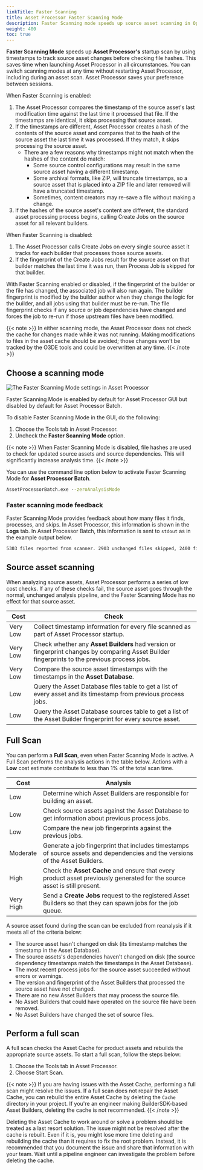 ```yaml
---
linkTitle: Faster Scanning
title: Asset Processor Faster Scanning Mode
description: Faster Scanning mode speeds up source asset scanning in Open 3D Engine (O3DE).
weight: 400
toc: true
---
```


**Faster Scanning Mode** speeds up **Asset Processor's** startup scan by using timestamps to track source asset changes before checking file hashes. This saves time when launching Asset Processor in all circumstances. You can switch scanning modes at any time without restarting Asset Processor, including during an asset scan. Asset Processor saves your preference between sessions.

When Faster Scanning is enabled:
1. The Asset Processor compares the timestamp of the source asset's last modification time against the last time it processed that file. If the timestamps are identical, it skips processing that source asset.
1. If the timestamps are different, Asset Processor creates a hash of the contents of the source asset and compares that to the hash of the source asset the last time it was processed. If they match, it skips processing the source asset.
    * There are a few reasons why timestamps might not match when the hashes of the content do match:
        * Some source control configurations may result in the same source asset having a different timestamp.
        * Some archival formats, like ZIP, will truncate timestamps, so a source asset that is placed into a ZIP file and later removed will have a truncated timestamp.
        * Sometimes, content creators may re-save a file without making a change.
1. If the hashes of the source asset's content are different, the standard asset processing process begins, calling Create Jobs on the source asset for all relevant builders.

When Faster Scanning is disabled:
1. The Asset Processor calls Create Jobs on every single source asset it tracks for each builder that processes those source assets.
1. If the fingerprint of the Create Jobs result for the source asset on that builder matches the last time it was run, then Process Job is skipped for that builder.

With Faster Scanning enabled or disabled, if the fingerprint of the builder or the file has changed, the associated job will also run again. The builder fingerprint is modified by the builder author when they change the logic for the builder, and all jobs using that builder must be re-run. The file fingerprint checks if any source or job dependencies have changed and forces the job to re-run if those upstream files have been modified.

{{< note >}}
In either scanning mode, the Asset Processor does not check the cache for changes made while it was not running. Making modifications to files in the asset cache should be avoided; those changes won't be tracked by the O3DE tools and could be overwritten at any time.
{{< /note >}}

## Choose a scanning mode

![The Faster Scanning Mode settings in Asset Processor](/images/user-guide/assets/asset-processor/interface-fast-scan.png)

Faster Scanning Mode is enabled by default for Asset Processor GUI but disabled by default for Asset Processor Batch.

To disable Faster Scanning Mode in the GUI, do the following:
1. Choose the Tools tab in Asset Processor.
1. Uncheck the **Faster Scanning Mode** option.

{{< note >}}
When Faster Scanning Mode is disabled, file hashes are used to check for updated source assets and source dependencies. This will significantly increase analysis time.
{{< /note >}}

You can use the command line option below to activate Faster Scanning Mode for **Asset Processor Batch**.

```cmd
AssetProcessorBatch.exe --zeroAnalysisMode
```

### Faster scanning mode feedback

Faster Scanning Mode provides feedback about how many files it finds, processes, and skips. In Asset Processor, this information is shown in the **Logs** tab. In Asset Processor Batch, this information is sent to `stdout` as in the example output below.

```cmd
5303 files reported from scanner. 2903 unchanged files skipped, 2400 files processed
```

## Source asset scanning

When analyzing source assets, Asset Processor performs a series of low cost checks. If any of these checks fail, the source asset goes through the normal, unchanged analysis pipeline, and the Faster Scanning Mode has no effect for that source asset.

| Cost | Check |
| - | - |
| Very Low | Collect timestamp information for every file scanned as part of Asset Processor startup. |
| Very Low | Check whether any **Asset Builders** had version or fingerprint changes by comparing Asset Builder fingerprints to the previous process jobs. |
| Very Low | Compare the source asset timestamps with the timestamps in the **Asset Database**. |
| Low | Query the Asset Database files table to get a list of every asset and its timestamp from previous process jobs. |
| Low | Query the Asset Database sources table to get a list of the Asset Builder fingerprint for every source asset. |

## Full Scan

You can perform a **Full Scan**, even when Faster Scanning Mode is active. A Full Scan performs the analysis actions in the table below. Actions with a **Low** cost estimate contribute to less than 1% of the total scan time.

| Cost | Analysis |
| - | - |
| Low | Determine which Asset Builders are responsible for building an asset. |
| Low | Check source assets against the Asset Database to get information about previous process jobs. |
| Low | Compare the new job fingerprints against the previous jobs. |
| Moderate | Generate a job fingerprint that includes timestamps of source assets and dependencies and the versions of the Asset Builders. |
| High | Check the **Asset Cache** and ensure that every product asset previously generated for the source asset is still present. |
| Very High | Send a **Create Jobs** request to the registered Asset Builders so that they can spawn jobs for the job queue. |

A source asset found during the scan can be excluded from reanalysis if it meets all of the criteria below:

* The source asset hasn't changed on disk (its timestamp matches the timestamp in the Asset Database).
* The source assets's dependencies haven't changed on disk (the source dependency timestamps match the timestamps in the Asset Database).
* The most recent process jobs for the source asset succeeded without errors or warnings.
* The version and fingerprint of the Asset Builders that processed the source asset have not changed.
* There are no new Asset Builders that may process the source file.
* No Asset Builders that could have operated on the source file have been removed.
* No Asset Builders have changed the set of source files.

## Perform a full scan

A full scan checks the Asset Cache for product assets and rebuilds the appropriate source assets. To start a full scan, follow the steps below:

1. Choose the Tools tab in Asset Processor.
1. Choose Start Scan.

{{< note >}}
If you are having issues with the Asset Cache, performing a full scan might resolve the issues. If a full scan does not repair the Asset Cache, you can rebuild the entire Asset Cache by deleting the `Cache` directory in your project. If you're an engineer making BuilderSDK-based Asset Builders, deleting the cache is not recommended.
{{< /note >}}

Deleting the Asset Cache to work around or solve a problem should be treated as a last resort solution. The issue might not be resolved after the cache is rebuilt. Even if it is, you might lose more time deleting and rebuilding the cache than it requires to fix the root problem. Instead, it is recommended that you document the issue and share that information with your team.  Wait until a pipeline engineer can investigate the problem before deleting the cache.